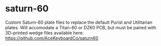 # saturn-60
Custom Saturn-60 plate files to replace the default Purist and Utilitarian plates. Will accomodate a Titan-60 or DZ60 PCB, but must be paired with 3D-printed wedge files available here: https://github.com/AceKeyboardCo/saturn60
